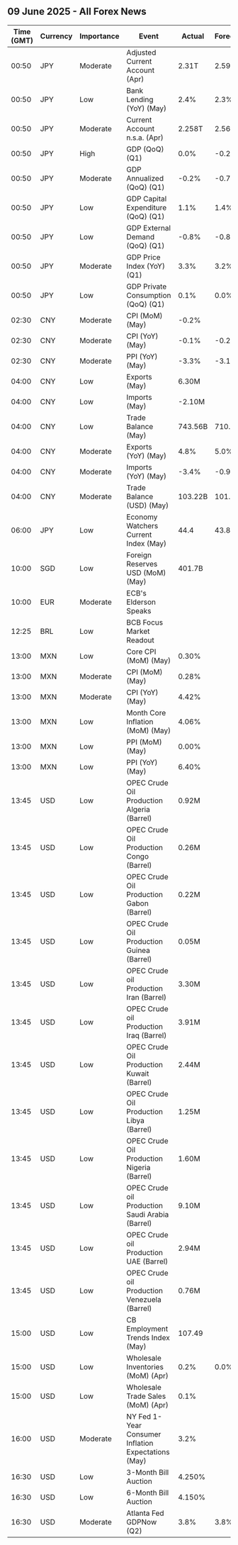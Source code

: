 ## 09 June 2025 - All Forex News

| Time (GMT) | Currency | Importance | Event | Actual | Forecast | Previous |
|------|----------|------------|-------|--------|----------|----------|
| 00:50 | JPY | Moderate | Adjusted Current Account (Apr) | 2.31T | 2.59T | 2.72T |
| 00:50 | JPY | Low | Bank Lending (YoY) (May) | 2.4% | 2.3% | 2.3% |
| 00:50 | JPY | Moderate | Current Account n.s.a. (Apr) | 2.258T | 2.560T | 3.678T |
| 00:50 | JPY | High | GDP (QoQ) (Q1) | 0.0% | -0.2% | 0.6% |
| 00:50 | JPY | Moderate | GDP Annualized (QoQ) (Q1) | -0.2% | -0.7% | 2.2% |
| 00:50 | JPY | Low | GDP Capital Expenditure (QoQ) (Q1) | 1.1% | 1.4% | 0.6% |
| 00:50 | JPY | Low | GDP External Demand (QoQ) (Q1) | -0.8% | -0.8% | 0.7% |
| 00:50 | JPY | Moderate | GDP Price Index (YoY) (Q1) | 3.3% | 3.2% | 2.9% |
| 00:50 | JPY | Low | GDP Private Consumption (QoQ) (Q1) | 0.1% | 0.0% | 0.1% |
| 02:30 | CNY | Moderate | CPI (MoM) (May) | -0.2% |  | 0.1% |
| 02:30 | CNY | Moderate | CPI (YoY) (May) | -0.1% | -0.2% | -0.1% |
| 02:30 | CNY | Moderate | PPI (YoY) (May) | -3.3% | -3.1% | -2.7% |
| 04:00 | CNY | Low | Exports (May) | 6.30M |  | 9.30M |
| 04:00 | CNY | Low | Imports (May) | -2.10M |  | 0.80M |
| 04:00 | CNY | Low | Trade Balance (May) | 743.56B | 710.00B | 689.99B |
| 04:00 | CNY | Moderate | Exports (YoY) (May) | 4.8% | 5.0% | 8.1% |
| 04:00 | CNY | Moderate | Imports (YoY) (May) | -3.4% | -0.9% | -0.2% |
| 04:00 | CNY | Moderate | Trade Balance (USD) (May) | 103.22B | 101.10B | 96.18B |
| 06:00 | JPY | Low | Economy Watchers Current Index (May) | 44.4 | 43.8 | 42.6 |
| 10:00 | SGD | Low | Foreign Reserves USD (MoM) (May) | 401.7B |  | 389.2B |
| 10:00 | EUR | Moderate | ECB's Elderson Speaks |  |  |  |
| 12:25 | BRL | Low | BCB Focus Market Readout |  |  |  |
| 13:00 | MXN | Low | Core CPI (MoM) (May) | 0.30% |  | 0.49% |
| 13:00 | MXN | Moderate | CPI (MoM) (May) | 0.28% |  | 0.33% |
| 13:00 | MXN | Moderate | CPI (YoY) (May) | 4.42% |  | 3.93% |
| 13:00 | MXN | Low | Month Core Inflation (MoM) (May) | 4.06% |  | 3.93% |
| 13:00 | MXN | Low | PPI (MoM) (May) | 0.00% |  | 0.20% |
| 13:00 | MXN | Low | PPI (YoY) (May) | 6.40% |  | 6.90% |
| 13:45 | USD | Low | OPEC Crude Oil Production Algeria (Barrel) | 0.92M |  | 0.91M |
| 13:45 | USD | Low | OPEC Crude Oil Production Congo (Barrel) | 0.26M |  | 0.26M |
| 13:45 | USD | Low | OPEC Crude Oil Production Gabon (Barrel) | 0.22M |  | 0.22M |
| 13:45 | USD | Low | OPEC Crude Oil Production Guinea (Barrel) | 0.05M |  | 0.05M |
| 13:45 | USD | Low | OPEC Crude oil Production Iran (Barrel) | 3.30M |  | 3.35M |
| 13:45 | USD | Low | OPEC Crude oil Production Iraq (Barrel) | 3.91M |  | 3.93M |
| 13:45 | USD | Low | OPEC Crude Oil Production Kuwait (Barrel) | 2.44M |  | 2.41M |
| 13:45 | USD | Low | OPEC Crude Oil Production Libya (Barrel) | 1.25M |  | 1.26M |
| 13:45 | USD | Low | OPEC Crude Oil Production Nigeria (Barrel) | 1.60M |  | 1.57M |
| 13:45 | USD | Low | OPEC Crude oil Production Saudi Arabia (Barrel) | 9.10M |  | 8.97M |
| 13:45 | USD | Low | OPEC Crude oil Production UAE (Barrel) | 2.94M |  | 2.91M |
| 13:45 | USD | Low | OPEC Crude oil Production Venezuela (Barrel) | 0.76M |  | 0.76M |
| 15:00 | USD | Low | CB Employment Trends Index (May) | 107.49 |  | 108.00 |
| 15:00 | USD | Low | Wholesale Inventories (MoM) (Apr) | 0.2% | 0.0% | 0.4% |
| 15:00 | USD | Low | Wholesale Trade Sales (MoM) (Apr) | 0.1% |  | 0.8% |
| 16:00 | USD | Moderate | NY Fed 1-Year Consumer Inflation Expectations (May) | 3.2% |  | 3.6% |
| 16:30 | USD | Low | 3-Month Bill Auction | 4.250% |  | 4.250% |
| 16:30 | USD | Low | 6-Month Bill Auction | 4.150% |  | 4.150% |
| 16:30 | USD | Moderate | Atlanta Fed GDPNow (Q2) | 3.8% | 3.8% | 3.8% |
